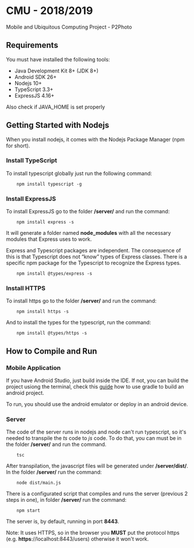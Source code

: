 # CMU - 2018/2019
Mobile and Ubiquitous Computing Project - P2Photo

## Requirements
You must have installed the following tools:
- Java Development Kit 8+ (JDK 8+)
- Android SDK 26+
- Nodejs 10+
- TypeScript 3.3+
- ExpressJS 4.16+

Also check if JAVA_HOME is set properly

## Getting Started with Nodejs
When you install nodejs, it comes with the Nodejs Package Manager (npm for short).

### Install TypeScript
To install typescript globally just run the following command:

```
    npm install typescript -g
```

### Install ExpressJS
To install ExpressJS go to the folder **/server/** and run the command:

```
    npm install express -s
```

It will generate a folder named **node_modules** with all the necessary modules that Express uses to work.

Express and Typescript packages are independent. The consequence of this is that Typescript does not “know” types of Express classes. 
There is a specific npm package for the Typescript to recognize the Express types.
```
    npm install @types/express -s
```

### Install HTTPS
To install https go to the folder **/server/** and run the command:

```
    npm install https -s
```

And to install the types for the typescript, run the command:

```
    npm install @types/https -s
```

## How to Compile and Run
### Mobile Application
If you have Android Studio, just build inside the IDE. If not, you can build the project usiong the terminal, check this [guide](https://developer.android.com/studio/build/building-cmdline) how to use gradle to build an android project.

To run, you should use the android emulator or deploy in an android device.

### Server
The code of the server runs in nodejs and node can't run typescript, so it's needed to transpile the _ts_ code to _js_ code. To do that, you can must be in the folder **/server/** and run the command.

```
    tsc
```

After transpilation, the javascript files will be generated under **/server/dist/**.
In the folder **/server/** run the command:
```
    node dist/main.js
```

There is a configurated script that compiles and runs the server (previous 2 steps in one), in folder **/server/** run the command:
```
    npm start
```

The server is, by default, running in port **8443**.

Note: It uses HTTPS, so in the browser you **MUST** put the protocol https (e.g. **https**://localhost:8443/users) otherwise it won't work.
